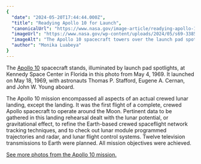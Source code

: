 ```yaml
---
{
  "date": "2024-05-20T17:44:44.000Z",
  "title": "Readying Apollo 10 for Launch",
  "canonicalUrl": "https://www.nasa.gov/image-article/readying-apollo-10-for-launch/",
  "imageUrl": "https://www.nasa.gov/wp-content/uploads/2024/05/s69-33855orig.jpg",
  "imageAlt": "The Apollo 10 spacecraft towers over the launch pad spotlights that light it. It is white, with an American flag and \"USA\" on the lower portion. It is nighttime.",
  "author": "Monika Luabeya"
}
---
```


The [Apollo 10](https://www.nasa.gov/mission/apollo-10/) spacecraft stands, illuminated by launch pad spotlights, at Kennedy Space Center in Florida in this photo from May 4, 1969. It launched on May 18, 1969, with astronauts Thomas P. Stafford, Eugene A. Cernan, and John W. Young aboard.

The Apollo 10 mission encompassed all aspects of an actual crewed lunar landing, except the landing. It was the first flight of a complete, crewed Apollo spacecraft to operate around the Moon. Pertinent data to be gathered in this landing rehearsal dealt with the lunar potential, or gravitational effect, to refine the Earth-based crewed spaceflight network tracking techniques, and to check out lunar module programmed trajectories and radar, and lunar flight control systems. Twelve television transmissions to Earth were planned. All mission objectives were achieved.

[See more photos from the Apollo 10 mission.](https://www.nasa.gov/gallery/apollo-10/)
